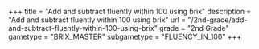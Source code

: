 +++
title = "Add and subtract fluently within 100 using brix"
description = "Add and subtract fluently within 100 using brix"
url = "/2nd-grade/add-and-subtract-fluently-within-100-using-brix"
grade = "2nd Grade"
gametype = "BRIX_MASTER"
subgametype = "FLUENCY_IN_100"
+++